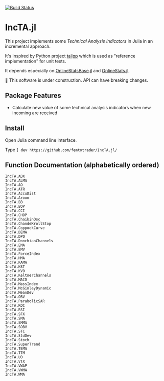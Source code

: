 [![Build Status](https://github.com/femtotrader/IncTA.jl/actions/workflows/CI.yml/badge.svg?branch=master)](https://github.com/femtotrader/IncTA.jl/actions/workflows/CI.yml?query=branch%3Amaster)

# IncTA.jl
This project implements some *Technical Analysis Indicators* in Julia in an incremental approach.

It's inspired by Python project [talipp](https://github.com/nardew/talipp) which is used as "reference implementation" for unit tests.

It depends especially on [OnlineStatsBase.jl](https://github.com/joshday/OnlineStatsBase.jl) and [OnlineStats.jl](https://github.com/joshday/OnlineStatsBase.jl).

🚧 This software is under construction. API can have breaking changes.

## Package Features
- Calculate new value of some technical analysis indicators when new incoming are received

## Install
Open Julia command line interface. 

Type `] dev https://github.com/femtotrader/IncTA.jl/`

## Function Documentation (alphabetically ordered)
```@docs
IncTA.ADX
IncTA.ALMA
IncTA.AO
IncTA.ATR
IncTA.AccuDist
IncTA.Aroon
IncTA.BB
IncTA.BOP
IncTA.CCI
IncTA.CHOP
IncTA.ChaikinOsc
IncTA.ChandeKrollStop
IncTA.CoppockCurve
IncTA.DEMA
IncTA.DPO
IncTA.DonchianChannels
IncTA.EMA
IncTA.EMV
IncTA.ForceIndex
IncTA.HMA
IncTA.KAMA
IncTA.KST
IncTA.KVO
IncTA.KeltnerChannels
IncTA.MACD
IncTA.MassIndex
IncTA.McGinleyDynamic
IncTA.MeanDev
IncTA.OBV
IncTA.ParabolicSAR
IncTA.ROC
IncTA.RSI
IncTA.SFX
IncTA.SMA
IncTA.SMMA
IncTA.SOBV
IncTA.STC
IncTA.StdDev
IncTA.Stoch
IncTA.SuperTrend
IncTA.TEMA
IncTA.TTM
IncTA.UO
IncTA.VTX
IncTA.VWAP
IncTA.VWMA
IncTA.WMA
```
